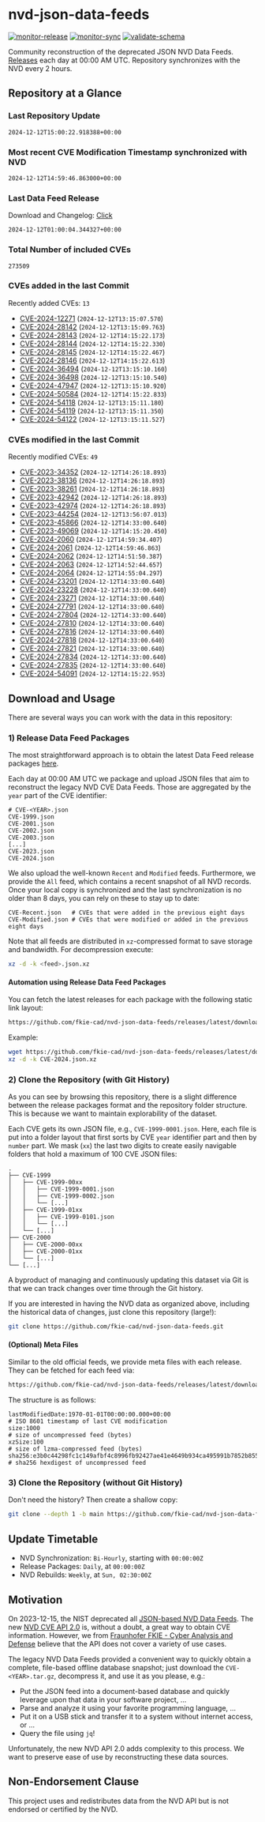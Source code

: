 # nvd-json-data-feeds

[![monitor-release](https://github.com/fkie-cad/nvd-json-data-feeds/actions/workflows/monitor_release.yml/badge.svg)](https://github.com/fkie-cad/nvd-json-data-feeds/actions/workflows/monitor_release.yml)
[![monitor-sync](https://github.com/fkie-cad/nvd-json-data-feeds/actions/workflows/monitor_sync.yml/badge.svg)](https://github.com/fkie-cad/nvd-json-data-feeds/actions/workflows/monitor_sync.yml)
[![validate-schema](https://github.com/fkie-cad/nvd-json-data-feeds/actions/workflows/validate_schema.yml/badge.svg)](https://github.com/fkie-cad/nvd-json-data-feeds/actions/workflows/validate_schema.yml)

Community reconstruction of the deprecated JSON NVD Data Feeds.
[Releases](https://github.com/fkie-cad/nvd-json-data-feeds/releases/latest) each day at 00:00 AM UTC.
Repository synchronizes with the NVD every 2 hours.

## Repository at a Glance

### Last Repository Update

```plain
2024-12-12T15:00:22.918388+00:00
```

### Most recent CVE Modification Timestamp synchronized with NVD

```plain
2024-12-12T14:59:46.863000+00:00
```

### Last Data Feed Release

Download and Changelog: [Click](https://github.com/fkie-cad/nvd-json-data-feeds/releases/latest)

```plain
2024-12-12T01:00:04.344327+00:00
```

### Total Number of included CVEs

```plain
273509
```

### CVEs added in the last Commit

Recently added CVEs: `13`

- [CVE-2024-12271](CVE-2024/CVE-2024-122xx/CVE-2024-12271.json) (`2024-12-12T13:15:07.570`)
- [CVE-2024-28142](CVE-2024/CVE-2024-281xx/CVE-2024-28142.json) (`2024-12-12T13:15:09.763`)
- [CVE-2024-28143](CVE-2024/CVE-2024-281xx/CVE-2024-28143.json) (`2024-12-12T14:15:22.173`)
- [CVE-2024-28144](CVE-2024/CVE-2024-281xx/CVE-2024-28144.json) (`2024-12-12T14:15:22.330`)
- [CVE-2024-28145](CVE-2024/CVE-2024-281xx/CVE-2024-28145.json) (`2024-12-12T14:15:22.467`)
- [CVE-2024-28146](CVE-2024/CVE-2024-281xx/CVE-2024-28146.json) (`2024-12-12T14:15:22.613`)
- [CVE-2024-36494](CVE-2024/CVE-2024-364xx/CVE-2024-36494.json) (`2024-12-12T13:15:10.160`)
- [CVE-2024-36498](CVE-2024/CVE-2024-364xx/CVE-2024-36498.json) (`2024-12-12T13:15:10.540`)
- [CVE-2024-47947](CVE-2024/CVE-2024-479xx/CVE-2024-47947.json) (`2024-12-12T13:15:10.920`)
- [CVE-2024-50584](CVE-2024/CVE-2024-505xx/CVE-2024-50584.json) (`2024-12-12T14:15:22.833`)
- [CVE-2024-54118](CVE-2024/CVE-2024-541xx/CVE-2024-54118.json) (`2024-12-12T13:15:11.180`)
- [CVE-2024-54119](CVE-2024/CVE-2024-541xx/CVE-2024-54119.json) (`2024-12-12T13:15:11.350`)
- [CVE-2024-54122](CVE-2024/CVE-2024-541xx/CVE-2024-54122.json) (`2024-12-12T13:15:11.527`)


### CVEs modified in the last Commit

Recently modified CVEs: `49`

- [CVE-2023-34352](CVE-2023/CVE-2023-343xx/CVE-2023-34352.json) (`2024-12-12T14:26:18.893`)
- [CVE-2023-38136](CVE-2023/CVE-2023-381xx/CVE-2023-38136.json) (`2024-12-12T14:26:18.893`)
- [CVE-2023-38261](CVE-2023/CVE-2023-382xx/CVE-2023-38261.json) (`2024-12-12T14:26:18.893`)
- [CVE-2023-42942](CVE-2023/CVE-2023-429xx/CVE-2023-42942.json) (`2024-12-12T14:26:18.893`)
- [CVE-2023-42974](CVE-2023/CVE-2023-429xx/CVE-2023-42974.json) (`2024-12-12T14:26:18.893`)
- [CVE-2023-44254](CVE-2023/CVE-2023-442xx/CVE-2023-44254.json) (`2024-12-12T13:56:07.013`)
- [CVE-2023-45866](CVE-2023/CVE-2023-458xx/CVE-2023-45866.json) (`2024-12-12T14:33:00.640`)
- [CVE-2023-49069](CVE-2023/CVE-2023-490xx/CVE-2023-49069.json) (`2024-12-12T14:15:20.450`)
- [CVE-2024-2060](CVE-2024/CVE-2024-20xx/CVE-2024-2060.json) (`2024-12-12T14:59:34.407`)
- [CVE-2024-2061](CVE-2024/CVE-2024-20xx/CVE-2024-2061.json) (`2024-12-12T14:59:46.863`)
- [CVE-2024-2062](CVE-2024/CVE-2024-20xx/CVE-2024-2062.json) (`2024-12-12T14:51:50.387`)
- [CVE-2024-2063](CVE-2024/CVE-2024-20xx/CVE-2024-2063.json) (`2024-12-12T14:52:44.657`)
- [CVE-2024-2064](CVE-2024/CVE-2024-20xx/CVE-2024-2064.json) (`2024-12-12T14:55:04.297`)
- [CVE-2024-23201](CVE-2024/CVE-2024-232xx/CVE-2024-23201.json) (`2024-12-12T14:33:00.640`)
- [CVE-2024-23228](CVE-2024/CVE-2024-232xx/CVE-2024-23228.json) (`2024-12-12T14:33:00.640`)
- [CVE-2024-23271](CVE-2024/CVE-2024-232xx/CVE-2024-23271.json) (`2024-12-12T14:33:00.640`)
- [CVE-2024-27791](CVE-2024/CVE-2024-277xx/CVE-2024-27791.json) (`2024-12-12T14:33:00.640`)
- [CVE-2024-27804](CVE-2024/CVE-2024-278xx/CVE-2024-27804.json) (`2024-12-12T14:33:00.640`)
- [CVE-2024-27810](CVE-2024/CVE-2024-278xx/CVE-2024-27810.json) (`2024-12-12T14:33:00.640`)
- [CVE-2024-27816](CVE-2024/CVE-2024-278xx/CVE-2024-27816.json) (`2024-12-12T14:33:00.640`)
- [CVE-2024-27818](CVE-2024/CVE-2024-278xx/CVE-2024-27818.json) (`2024-12-12T14:33:00.640`)
- [CVE-2024-27821](CVE-2024/CVE-2024-278xx/CVE-2024-27821.json) (`2024-12-12T14:33:00.640`)
- [CVE-2024-27834](CVE-2024/CVE-2024-278xx/CVE-2024-27834.json) (`2024-12-12T14:33:00.640`)
- [CVE-2024-27835](CVE-2024/CVE-2024-278xx/CVE-2024-27835.json) (`2024-12-12T14:33:00.640`)
- [CVE-2024-54091](CVE-2024/CVE-2024-540xx/CVE-2024-54091.json) (`2024-12-12T14:15:22.953`)


## Download and Usage

There are several ways you can work with the data in this repository:

### 1) Release Data Feed Packages

The most straightforward approach is to obtain the latest Data Feed release packages [here](https://github.com/fkie-cad/nvd-json-data-feeds/releases/latest).

Each day at 00:00 AM UTC we package and upload JSON files that aim to reconstruct the legacy NVD CVE Data Feeds.
Those are aggregated by the `year` part of the CVE identifier:

```
# CVE-<YEAR>.json
CVE-1999.json
CVE-2001.json
CVE-2002.json
CVE-2003.json
[...]
CVE-2023.json
CVE-2024.json
```

We also upload the well-known `Recent` and `Modified` feeds.
Furthermore, we provide the `All` feed, which contains a recent snapshot of all NVD records.
Once your local copy is synchronized and the last synchronization is no older than 8 days, you can rely on these to stay up to date:

```plain
CVE-Recent.json   # CVEs that were added in the previous eight days
CVE-Modified.json # CVEs that were modified or added in the previous eight days
```

Note that all feeds are distributed in `xz`-compressed format to save storage and bandwidth.
For decompression execute:

```sh
xz -d -k <feed>.json.xz
```

#### Automation using Release Data Feed Packages

You can fetch the latest releases for each package with the following static link layout:

```sh
https://github.com/fkie-cad/nvd-json-data-feeds/releases/latest/download/CVE-<YEAR>.json.xz
```

Example:

```sh
wget https://github.com/fkie-cad/nvd-json-data-feeds/releases/latest/download/CVE-2024.json.xz
xz -d -k CVE-2024.json.xz
```

### 2) Clone the Repository (with Git History)

As you can see by browsing this repository, there is a slight difference between the release packages format and the repository folder structure.
This is because we want to maintain explorability of the dataset.

Each CVE gets its own JSON file, e.g., `CVE-1999-0001.json`.
Here, each file is put into a folder layout that first sorts by CVE `year` identifier part and then by `number` part.
We mask (`xx`) the last two digits to create easily navigable folders that hold a maximum of 100 CVE JSON files:

```plain
.
├── CVE-1999
│   ├── CVE-1999-00xx
│   │   ├── CVE-1999-0001.json
│   │   ├── CVE-1999-0002.json
│   │   └── [...]
│   ├── CVE-1999-01xx
│   │   ├── CVE-1999-0101.json
│   │   └── [...]
│   └── [...]
├── CVE-2000
│   ├── CVE-2000-00xx
│   ├── CVE-2000-01xx
│   └── [...]
└── [...]
```

A byproduct of managing and continuously updating this dataset via Git is that we can track changes over time through the Git history.

If you are interested in having the NVD data as organized above, including the historical data of changes, just clone this repository (large!):

```sh
git clone https://github.com/fkie-cad/nvd-json-data-feeds.git
```

#### (Optional) Meta Files

Similar to the old official feeds, we provide meta files with each release. They can be fetched for each feed via:

```sh
https://github.com/fkie-cad/nvd-json-data-feeds/releases/latest/download/CVE-<YEAR>.meta
```

The structure is as follows:

```plain
lastModifiedDate:1970-01-01T00:00:00.000+00:00                          # ISO 8601 timestamp of last CVE modification
size:1000                                                               # size of uncompressed feed (bytes)
xzSize:100                                                              # size of lzma-compressed feed (bytes)
sha256:e3b0c44298fc1c149afbf4c8996fb92427ae41e4649b934ca495991b7852b855 # sha256 hexdigest of uncompressed feed
```

### 3) Clone the Repository (without Git History)

Don't need the history? Then create a shallow copy:

```sh
git clone --depth 1 -b main https://github.com/fkie-cad/nvd-json-data-feeds.git
```


## Update Timetable

* NVD Synchronization: `Bi-Hourly`, starting with `00:00:00Z`
* Release Packages: `Daily`, at `00:00:00Z`
* NVD Rebuilds: `Weekly`, at `Sun, 02:30:00Z`


## Motivation

On 2023-12-15, the NIST deprecated all [JSON-based NVD Data Feeds](https://nvd.nist.gov/vuln/data-feeds#divRetirementBanner-1).
The new [NVD CVE API 2.0](https://nvd.nist.gov/developers/vulnerabilities) is, without a doubt, a great way to obtain CVE information.
However, we from [Fraunhofer FKIE - Cyber Analysis and Defense](https://www.fkie.fraunhofer.de/en/departments/cad.html) believe that the API does not cover a variety of use cases.

The legacy NVD Data Feeds provided a convenient way to quickly obtain a complete, file-based offline database snapshot; just download the `CVE-<YEAR>.tar.gz`, decompress it, and use it as you please, e.g.:

- Put the JSON feed into a document-based database and quickly leverage upon that data in your software project, ...
- Parse and analyze it using your favorite programming language, ...
- Put it on a USB stick and transfer it to a system without internet access, or ...
- Query the file using `jq`!

Unfortunately, the new NVD API 2.0 adds complexity to this process.
We want to preserve ease of use by reconstructing these data sources.

## Non-Endorsement Clause

This project uses and redistributes data from the NVD API but is not endorsed or certified by the NVD.